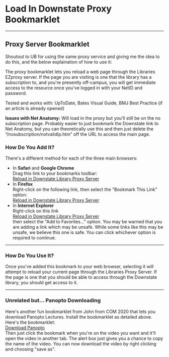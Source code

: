 # Load In Downstate Proxy Bookmarklet
<html lang="en">
<head>
<meta charset="UTF-8">
</head>

<body id="find">

<hr>

<h2>Proxy Server Bookmarklet</h2>

<p>Shoutout to UB for using the same proxy service and giving me the idea to do this, and the below explaination of how to use it: </p>

<p>The proxy bookmarklet lets you reload a web page through the Libraries EZproxy server. If the page you are visiting is one that the library has a subscription to, and you're presently off-campus, you will get immediate access to the resource once you've logged in with your NetID and password.</p>

<p>Tested and works with: UpToDate, Bates Visual Guide, BMJ Best Practice (if an article is already opened)</p>

<p><b>Issues with Net Anatomy:</b> Will load in the proxy but you’ll still be on the no subscription page. Probably easier to just bookmark the Downstate link to Net Anatomy, but you can theoretically use this and then just delete the “/nosubscription/notvalidip.htm” off the URL to access the main page.</p>

<h3>How Do You Add It?</h3>

<p>There's a different method for each of the three main browsers:</p>

<ul>
<li>In <strong>Safari</strong> and <strong>Google Chrome</strong><br> Drag this link to your bookmarks toolbar:<br> <a href="javascript:void(location.href=%22http://newproxy.downstate.edu/login?url=%22+location.href)">Reload in Downstate Library Proxy Server</a></li>

<li>In <strong>Firefox</strong><br> Right-click on the following link, then select the "Bookmark This Link" option:<br> <a href="javascript:void(location.href=%22http://newproxy.downstate.edu/login?url=%22+location.href)">Reload in Downstate Library Proxy Server</a></li>

<li>In <strong>Internet Explorer</strong><br> Right-click on this link<br> <a href="javascript:void(location.href=%22http://newproxy.downstate.edu/login?url=%22+location.href)">Reload in Downstate Library Proxy Server</a><br> then select the "Add to Favorites..." option. You may be warned that you are adding a link which may be unsafe. While some links like this may be unsafe, we believe this one is safe. You can click whichever option is required to continue.</li>

</ul>


<hr>


<h3>How Do You Use It?</h3>

<p>Once you've added this bookmark to your web browser, selecting it will attempt to reload your current page through the Libraries Proxy Server. If the page is one that you should be able to access through the Downstate library, you should get access to it.</p>

<hr>

<h3>Unrelated but... Panopto Downloading</h3>

<p> Here's another fun bookmarklet from John from COM 2020 that lets you download Panopto Lectures. Install the bookmarklet as detailed above. Here's the bookmarklet:
<br>
<a href="javascript:(function(){if(prompt('Hit Ctrl/Cmd-C to copy name to clipboard', document.title.replace(/[:\\/]/g, '-')+'.mp4')!=null){location.href=$('meta[name=%22twitter:player:stream%22]').attr('content');}})();">Download Panopto</a>
<br>
Then just click the bookmark when you're on the video you want and it'll open the video in another tab. The alert box just gives you a chance to copy the name of the video. You can now download the video by right clicking and choosing "save as".
</p>



</body>
</html>
